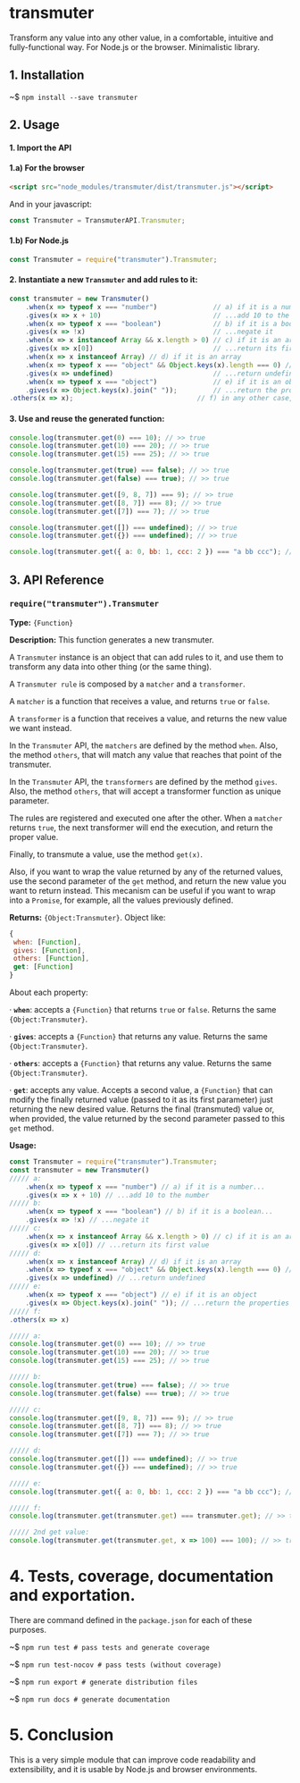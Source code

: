  


# transmuter

Transform any value into any other value, in a comfortable, intuitive and fully-functional way. For Node.js or the browser.
Minimalistic library.

## 1. Installation

~$ `npm install --save transmuter`

## 2. Usage

#### 1. Import the API

#### 1.a) For the browser

```html
<script src="node_modules/transmuter/dist/transmuter.js"></script>
```

And in your javascript:

```js
const Transmuter = TransmuterAPI.Transmuter;
```

#### 1.b) For Node.js

```js
const Transmuter = require("transmuter").Transmuter;
```

#### 2. Instantiate a new `Transmuter` and add rules to it:

```js
const transmuter = new Transmuter()
	.when(x => typeof x === "number")              // a) if it is a number...
	.gives(x => x + 10)                            // ...add 10 to the number
	.when(x => typeof x === "boolean")             // b) if it is a boolean...
	.gives(x => !x)                                // ...negate it
	.when(x => x instanceof Array && x.length > 0) // c) if it is an array and has more than 1 value...
	.gives(x => x[0])                              // ...return its first value
	.when(x => x instanceof Array) // d) if it is an array
	.when(x => typeof x === "object" && Object.keys(x).length === 0) // d) or if it is an object but has no properties...
	.gives(x => undefined)                         // ...return undefined
	.when(x => typeof x === "object")              // e) if it is an object
	.gives(x => Object.keys(x).join(" "));         // ...return the properties of the object in a string separating them with 1 space
.others(x => x);                               // f) in any other case, return the same value

```

#### 3. Use and reuse the generated function:

```js
console.log(transmuter.get(0) === 10); // >> true
console.log(transmuter.get(10) === 20); // >> true
console.log(transmuter.get(15) === 25); // >> true

console.log(transmuter.get(true) === false); // >> true
console.log(transmuter.get(false) === true); // >> true

console.log(transmuter.get([9, 8, 7]) === 9); // >> true
console.log(transmuter.get([8, 7]) === 8); // >> true
console.log(transmuter.get([7]) === 7); // >> true

console.log(transmuter.get([]) === undefined); // >> true
console.log(transmuter.get({}) === undefined); // >> true

console.log(transmuter.get({ a: 0, bb: 1, ccc: 2 }) === "a bb ccc"); // >> true
```








 


## 3. API Reference


### `require("transmuter").Transmuter`


**Type:** `{Function}`


**Description:** This function generates a new transmuter.

A `Transmuter` instance is an object that can add rules to it, and use them to
transform any data into other thing (or the same thing).

A `Transmuter rule` is composed by a `matcher` and a `transformer`.

A `matcher` is a function that receives a value, and returns `true` or `false`.

A `transformer` is a function that receives a value, and returns the new value we want instead.

In the `Transmuter` API, the `matchers` are defined by the method `when`. Also, the method `others`,
that will match any value that reaches that point of the transmuter.

In the `Transmuter` API, the `transformers` are defined by the method `gives`. Also, the method `others`,
that will accept a transformer function as unique parameter.

The rules are registered and executed one after the other. When a `matcher` returns `true`, the next
transformer will end the execution, and return the proper value.

Finally, to transmute a value, use the method `get(x)`.

Also, if you want to wrap the value returned by any of the returned values, use the second parameter of the
`get` method, and return the new value you want to return instead. This mecanism can be useful if you want to
wrap into a `Promise`, for example, all the values previously defined.




**Returns:** `{Object:Transmuter}`. Object like:

```js
{
 when: [Function],
 gives: [Function],
 others: [Function],
 get: [Function]
}
```

About each property:

 · **`when`**: accepts a `{Function}` that returns `true` or `false`. Returns the same `{Object:Transmuter}`.

 · **`gives`**: accepts a `{Function}` that returns any value. Returns the same `{Object:Transmuter}`.

 · **`others`**: accepts a `{Function}` that returns any value. Returns the same `{Object:Transmuter}`.

 · **`get`**: accepts any value. Accepts a second value, a `{Function}` that can modify the finally
returned value (passed to it as its first parameter) just returning the new desired value.
Returns the final (transmuted) value or, when provided, the value returned by the second parameter passed to this `get` method.


**Usage:** 

```js
const Transmuter = require("transmuter").Transmuter;
const transmuter = new Transmuter()
///// a:
	.when(x => typeof x === "number") // a) if it is a number...
	.gives(x => x + 10) // ...add 10 to the number
///// b:
	.when(x => typeof x === "boolean") // b) if it is a boolean...
	.gives(x => !x) // ...negate it
///// c:
	.when(x => x instanceof Array && x.length > 0) // c) if it is an array and has more than 1 value
	.gives(x => x[0]) // ...return its first value
///// d:
	.when(x => x instanceof Array) // d) if it is an array
	.when(x => typeof x === "object" && Object.keys(x).length === 0) // d) or if it is an object but has no properties
	.gives(x => undefined) // ...return undefined
///// e:
	.when(x => typeof x === "object") // e) if it is an object
	.gives(x => Object.keys(x).join(" ")); // ...return the properties of the object in a string separating them with 1 space
///// f:
.others(x => x)

///// a:
console.log(transmuter.get(0) === 10); // >> true
console.log(transmuter.get(10) === 20); // >> true
console.log(transmuter.get(15) === 25); // >> true

///// b:
console.log(transmuter.get(true) === false); // >> true
console.log(transmuter.get(false) === true); // >> true

///// c:
console.log(transmuter.get([9, 8, 7]) === 9); // >> true
console.log(transmuter.get([8, 7]) === 8); // >> true
console.log(transmuter.get([7]) === 7); // >> true

///// d:
console.log(transmuter.get([]) === undefined); // >> true
console.log(transmuter.get({}) === undefined); // >> true

///// e:
console.log(transmuter.get({ a: 0, bb: 1, ccc: 2 }) === "a bb ccc"); // >> true

///// f:
console.log(transmuter.get(transmuter.get) === transmuter.get); // >> true

///// 2nd get value:
console.log(transmuter.get(transmuter.get, x => 100) === 100); // >> true

```











 


# 4. Tests, coverage, documentation and exportation.

There are command defined in the `package.json` for each of these purposes.

~$ `npm run test # pass tests and generate coverage`

~$ `npm run test-nocov # pass tests (without coverage)`

~$ `npm run export # generate distribution files`

~$ `npm run docs # generate documentation`

# 5. Conclusion

This is a very simple module that can improve code readability and extensibility,
and it is usable by Node.js and browser environments.




